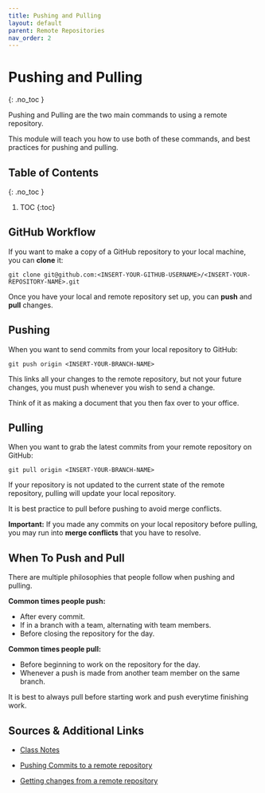```yaml
---
title: Pushing and Pulling
layout: default
parent: Remote Repositories
nav_order: 2
---
```


<!-- prettier-ignore-start -->

# Pushing and Pulling
{: .no_toc }

Pushing and Pulling are the two main commands to using a remote repository.

This module will teach you how to use both of these commands, and best practices for pushing and pulling.

## Table of Contents
{: .no_toc }

1. TOC
{:toc}

<!-- prettier-ignore-end -->

## GitHub Workflow

If you want to make a copy of a GitHub repository to your local machine, you can **clone** it:

```
git clone git@github.com:<INSERT-YOUR-GITHUB-USERNAME>/<INSERT-YOUR-REPOSITORY-NAME>.git
```

Once you have your local and remote repository set up, you can **push** and **pull** changes.

## Pushing

When you want to send commits from your local repository to GitHub:

```
git push origin <INSERT-YOUR-BRANCH-NAME>
```

This links all your changes to the remote repository, but not your future changes, you must push whenever you wish to send a change.

Think of it as making a document that you then fax over to your office.

## Pulling

When you want to grab the latest commits from your remote repository on GitHub:

```
git pull origin <INSERT-YOUR-BRANCH-NAME>
```

If your repository is not updated to the current state of the remote repository, pulling will update your local repository.

It is best practice to pull before pushing to avoid merge conflicts.

**Important:** If you made any commits on your local repository before pulling, you may run into **merge conflicts** that you have to resolve.

## When To Push and Pull

There are multiple philosophies that people follow when pushing and pulling.

**Common times people push:**
- After every commit.
- If in a branch with a team, alternating with team members.
- Before closing the repository for the day.

**Common times people pull:**
- Before beginning to work on the repository for the day.
- Whenever a push is made from another team member on the same branch.

It is best to always pull before starting work and push everytime finishing work.

## Sources & Additional Links

- [Class Notes](https://stungeye.github.io/Software-Development-And-Documentation-1/02-git-version-control-next-steps/index.html#49)

- [Pushing Commits to a remote repository](https://docs.github.com/en/get-started/using-git/pushing-commits-to-a-remote-repository)

- [Getting changes from a remote repository](https://docs.github.com/en/get-started/using-git/getting-changes-from-a-remote-repository)
